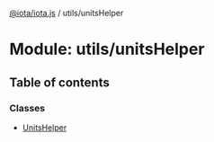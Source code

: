 [@iota/iota.js](../README.md) / utils/unitsHelper

# Module: utils/unitsHelper

## Table of contents

### Classes

- [UnitsHelper](../classes/utils/unitshelper.unitshelper.md)
